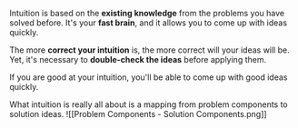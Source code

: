 Intuition is based on the **existing knowledge** from the problems you have solved before. It's your **fast brain**, and it allows you to come up with ideas quickly.

The more **correct your intuition** is, the more correct will your ideas will be. Yet, it's necessary to **double-check the ideas** before applying them.

If you are good at your intuition, you'll be able to come up with good ideas quickly.

What intuition is really all about is a mapping from problem components to solution ideas.
![[Problem Components - Solution Components.png]]



